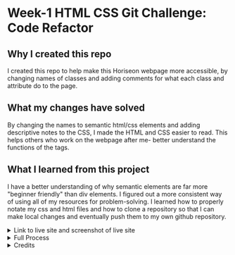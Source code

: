# Week-1 HTML CSS Git Challenge: Code Refactor

## Why I created this repo

I created this repo to help make this Horiseon webpage more accessible, by changing names of classes and adding comments for what each class and attribute do to the page.

## What my changes have solved

By changing the names to semantic html/css elements and adding descriptive notes to the CSS, I made the HTML and CSS easier to read. This helps others who work on the webpage after me- better understand the functions of the tags.

## What I learned from this project

I have a better understanding of why semantic elements are far more "beginner friendly" than div elements. I figured out a more consistent way of using all of my resources for problem-solving. I learned how to properly notate my css and html files and how to clone a repository so that I can make local changes and eventually push them to my own github repository.

<details> <summary> Link to live site and screenshot of live site </summary>

https://whats-a-pj.github.io/Week-1/

![Screenshot of website](assets/images/Screenshot-Horiseon.png)

</details>

<details> <summary> Full Process </summary>

Renamed all div classes to semantic tags based on the elements functions

Renamed section classes based on what section of the webpage they go to

Moved CSS attributes into sequential order of which they appear on the index.html file

Added notes on index.html file to describe the photos & what they depict

Added notes on style.css file to describe what the classes & attributes relate to

Changed Search Engine Optimization to an ID instead of a CLASS so the button/link would function properly

While updating the div tags to semantic, the banner no longer fit the webpage like it did originally. I resized it to fit as it should.

Pushed to remote repo

Updated README file to summarize all my changes, as I pushed it all in one go instead of committing changes throughout the process.

Updated README to include link to static website and added screenshot of website into images file in assets and linked it to README

</details>

<details> <summary>Credits</summary>

The original starter code came from this repository

https://github.com/coding-boot-camp/urban-octo-telegram

I used these websites to find information on switching div elements to semantic elements

https://www.w3schools.com/html/html5_semantic_elements.asp

https://www.w3schools.com/html/default.asp

https://www.w3schools.com/css/default.asp

https://developer.mozilla.org/en-US/docs/Web/HTML/Element/nav

I used these websites to create a professional README file

https://coding-boot-camp.github.io/full-stack/github/professional-readme-guide

https://docs.github.com/en/get-started/writing-on-github/getting-started-with-writing-and-formatting-on-github/quickstart-for-writing-on-github#introduction

I had help from our AskBCS channel in slack with cloning the repo and making it my own and my classmates Brian Whisler & Jeremy Rapich -inside our discord channel- helped me better understand what to do with our starter code. 

</details>

